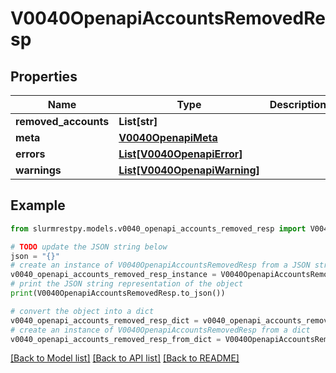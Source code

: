 # V0040OpenapiAccountsRemovedResp


## Properties

Name | Type | Description | Notes
------------ | ------------- | ------------- | -------------
**removed_accounts** | **List[str]** |  |
**meta** | [**V0040OpenapiMeta**](V0040OpenapiMeta.md) |  | [optional]
**errors** | [**List[V0040OpenapiError]**](V0040OpenapiError.md) |  | [optional]
**warnings** | [**List[V0040OpenapiWarning]**](V0040OpenapiWarning.md) |  | [optional]

## Example

```python
from slurmrestpy.models.v0040_openapi_accounts_removed_resp import V0040OpenapiAccountsRemovedResp

# TODO update the JSON string below
json = "{}"
# create an instance of V0040OpenapiAccountsRemovedResp from a JSON string
v0040_openapi_accounts_removed_resp_instance = V0040OpenapiAccountsRemovedResp.from_json(json)
# print the JSON string representation of the object
print(V0040OpenapiAccountsRemovedResp.to_json())

# convert the object into a dict
v0040_openapi_accounts_removed_resp_dict = v0040_openapi_accounts_removed_resp_instance.to_dict()
# create an instance of V0040OpenapiAccountsRemovedResp from a dict
v0040_openapi_accounts_removed_resp_from_dict = V0040OpenapiAccountsRemovedResp.from_dict(v0040_openapi_accounts_removed_resp_dict)
```
[[Back to Model list]](../README.md#documentation-for-models) [[Back to API list]](../README.md#documentation-for-api-endpoints) [[Back to README]](../README.md)


